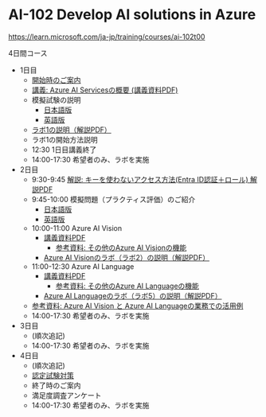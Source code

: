 # AI-102 Develop AI solutions in Azure

https://learn.microsoft.com/ja-jp/training/courses/ai-102t00

4日間コース

- 1日目
  - [開始時のご案内](../opening.md)
  - [講義: Azure AI Servicesの概要 (講義資料PDF)](AI-102-day1.pdf)
  - 模擬試験の説明
    - [日本語版](https://learn.microsoft.com/ja-jp/credentials/certifications/azure-ai-engineer/practice/assessment?assessment-type=practice&assessmentId=61&practice-assessment-type=certification)
    - [英語版](https://learn.microsoft.com/en-us/credentials/certifications/azure-ai-engineer/practice/assessment?assessment-type=practice&assessmentId=61&practice-assessment-type=certification)
  - [ラボ1の説明（解説PDF）](lab01.pdf)
  - ラボ1の開始方法説明
  - 12:30 1日目講義終了
  - 14:00-17:30 希望者のみ、ラボを実施
- 2日目
  - 9:30-9:45 [解説: キーを使わないアクセス方法(Entra ID認証＋ロール) 解説PDF](AI-102-entra-id-auth.pdf)
  - 9:45-10:00 模擬問題（プラクティス評価）のご紹介
    -  [日本語版](https://learn.microsoft.com/ja-jp/credentials/certifications/azure-ai-engineer/practice/assessment?assessment-type=practice&assessmentId=61&practice-assessment-type=certification)
    -  [英語版](https://learn.microsoft.com/en-us/credentials/certifications/azure-ai-engineer/practice/assessment?assessment-type=practice&assessmentId=61&practice-assessment-type=certification)
  - 10:00-11:00 Azure AI Vision
    - [講義資料PDF](image-analysis.pdf)
      - [参考資料: その他のAzure AI Visionの機能](../AI-3004-vision/AI-102.md)
    - [Azure AI Visionのラボ（ラボ2）の説明（解説PDF）](lab02.pdf)
  - 11:00-12:30 Azure AI Language
    - [講義資料PDF](text-analytics.pdf)
      - [参考資料: その他のAzure AI Languageの機能](../AI-3003-nlp/AI-102.md)
    - [Azure AI Languageのラボ（ラボ5）の説明（解説PDF）](lab05.pdf)
  - [参考資料: Azure AI Vision と Azure AI Languageの業務での活用例](Azure%20AI%20Vision%20と%20Azure%20AI%20Languageの業務での活用例.pdf)
  - 14:00-17:30 希望者のみ、ラボを実施
- 3日目
  - (順次追記)
  - 14:00-17:30 希望者のみ、ラボを実施
- 4日目
  - (順次追記)
  - [認定試験対策](../AI-102/exam.md)
  - 終了時のご案内
  - 満足度調査アンケート
  - 14:00-17:30 希望者のみ、ラボを実施


<!--
- 1日目
  - Azure AI Foundry
  - Azure AI model inference
- 2日目
  - Azure AI Agent Service
  - Semantic Kernel Agent Framework
- 3日目
  - Azure AI Language
  - Azure AI Speech
  - Speechに対応した生成AIモデル
    - whisper
    - gpt-4o-transcribe
    - gpt-4o-mini-transcribe
    - tts
    - tts-hd
    - gpt-4o-mini-tts
- 4日目
  - Azure AI Vision
  - Azure AI Custom Vision
  - Visionに対応した生成AIモデル
    - gpt-4.1
    - gpt-4.1-nano
    - gpt-4.1-mini
    - o4-mini
    - o3
    - o1
    - dall-e-3
    - gpt-image-1
- 5日目
  - Azure AI Document Intelligence
  - Azure AI Content Understanding
  - Azure AI Search
- 終了時のご案内
  - 認定試験対策


-->
